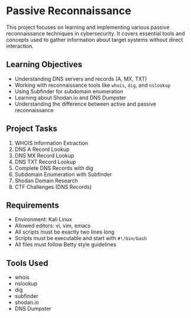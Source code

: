# Passive Reconnaissance

This project focuses on learning and implementing various passive reconnaissance techniques in cybersecurity. It covers essential tools and concepts used to gather information about target systems without direct interaction.

## Learning Objectives

- Understanding DNS servers and records (A, MX, TXT)
- Working with reconnaissance tools like `whois`, `dig`, and `nslookup`
- Using Subfinder for subdomain enumeration
- Learning about Shodan.io and DNS Dumpster
- Understanding the difference between active and passive reconnaissance

## Project Tasks

1. WHOIS Information Extraction
2. DNS A Record Lookup
3. DNS MX Record Lookup
4. DNS TXT Record Lookup
5. Complete DNS Records with dig
6. Subdomain Enumeration with Subfinder
7. Shodan Domain Research
8. CTF Challenges (DNS Records)

## Requirements

- Environment: Kali Linux
- Allowed editors: vi, vim, emacs
- All scripts must be exactly two lines long
- Scripts must be executable and start with `#!/bin/bash`
- All files must follow Betty style guidelines

## Tools Used

- whois
- nslookup
- dig
- subfinder
- shodan.io
- DNS Dumpster

